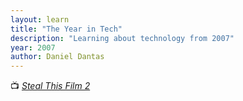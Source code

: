 ```yaml
---
layout: learn
title: "The Year in Tech"
description: "Learning about technology from 2007"
year: 2007
author: Daniel Dantas
---
```


📺 [_Steal This Film 2_](https://en.wikipedia.org/wiki/Steal_This_Film) <!-- 8/18/2016 -->
